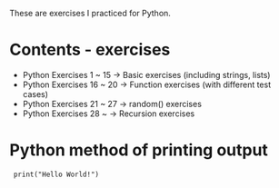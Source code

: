 These are exercises I practiced for Python. 

# Contents - exercises

- Python Exercises 1 ~ 15 -> Basic exercises (including strings, lists)
- Python Exercises 16 ~ 20 -> Function exercises (with different test cases)
- Python Exercises 21 ~ 27 -> random() exercises
- Python Exercises 28 ~ -> Recursion exercises


# Python method of printing output

     print("Hello World!") 
